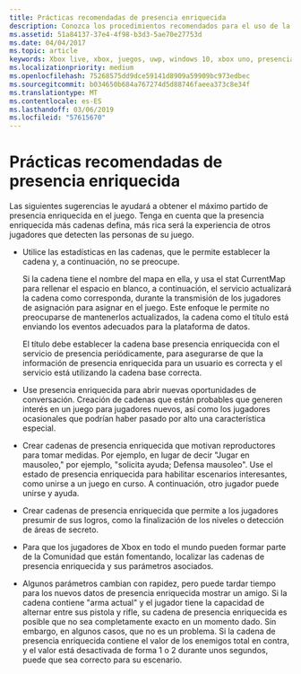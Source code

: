 ```yaml
---
title: Prácticas recomendadas de presencia enriquecida
description: Conozca los procedimientos recomendados para el uso de la presencia de Xbox Live enriquecido.
ms.assetid: 51a84137-37e4-4f98-b3d3-5ae70e27753d
ms.date: 04/04/2017
ms.topic: article
keywords: Xbox live, xbox, juegos, uwp, windows 10, xbox uno, presencia enriquecida, procedimientos recomendados
ms.localizationpriority: medium
ms.openlocfilehash: 75268575dd9dce59141d8909a59909bc973edbec
ms.sourcegitcommit: b034650b684a767274d5d88746faeea373c8e34f
ms.translationtype: MT
ms.contentlocale: es-ES
ms.lasthandoff: 03/06/2019
ms.locfileid: "57615670"
---
```

# <a name="rich-presence-best-practices"></a>Prácticas recomendadas de presencia enriquecida

Las siguientes sugerencias le ayudará a obtener el máximo partido de presencia enriquecida en el juego. Tenga en cuenta que la presencia enriquecida más cadenas defina, más rica será la experiencia de otros jugadores que detecten las personas de su juego.

-   Utilice las estadísticas en las cadenas, que le permite establecer la cadena y, a continuación, no se preocupe.

    Si la cadena tiene el nombre del mapa en ella, y usa el stat CurrentMap para rellenar el espacio en blanco, a continuación, el servicio actualizará la cadena como corresponda, durante la transmisión de los jugadores de asignación para asignar en el juego. Este enfoque le permite no preocuparse de mantenerlos actualizados, la cadena como el título está enviando los eventos adecuados para la plataforma de datos.

    El título debe establecer la cadena base presencia enriquecida con el servicio de presencia periódicamente, para asegurarse de que la información de presencia enriquecida para un usuario es correcta y el servicio está utilizando la cadena base correcta.

-   Use presencia enriquecida para abrir nuevas oportunidades de conversación. Creación de cadenas que están probables que generen interés en un juego para jugadores nuevos, así como los jugadores ocasionales que podrían haber pasado por alto una característica especial.

-   Crear cadenas de presencia enriquecida que motivan reproductores para tomar medidas. Por ejemplo, en lugar de decir "Jugar en mausoleo," por ejemplo, "solicita ayuda; Defensa mausoleo". Use el estado de presencia enriquecida para habilitar escenarios interesantes, como unirse a un juego en curso. A continuación, otro jugador puede unirse y ayuda.

-   Crear cadenas de presencia enriquecida que permite a los jugadores presumir de sus logros, como la finalización de los niveles o detección de áreas de secreto.

-   Para que los jugadores de Xbox en todo el mundo pueden formar parte de la Comunidad que están fomentando, localizar las cadenas de presencia enriquecida y sus parámetros asociados.

-   Algunos parámetros cambian con rapidez, pero puede tardar tiempo para los nuevos datos de presencia enriquecida mostrar un amigo. Si la cadena contiene "arma actual" y el jugador tiene la capacidad de alternar entre sus pistola y rifle, su cadena de presencia enriquecida es posible que no sea completamente exacto en un momento dado. Sin embargo, en algunos casos, que no es un problema. Si la cadena de presencia enriquecida contiene el valor de los enemigos total en contra, y el valor está desactivada de forma 1 o 2 durante unos segundos, puede que sea correcto para su escenario.
